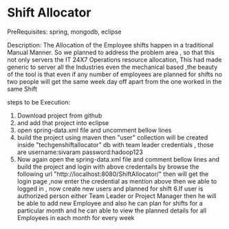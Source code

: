 Shift Allocator
===============

PreRequisites:
spring, mongodb, eclipse

Description:
 The Allocation of the Employee shifts happen in a traditional Manual Manner. So we planned to address the problem area , so that this not only servers the IT 24X7 Operations resource allocation, This had made generic to server all the Industries even the mechanical based ,the beauty of the tool is that even if any number of 
 employees are planned for shifts no two people will get the same week day off apart from the one worked in the same Shift
 
 steps to be Execution:
 
 1. Download project from github
 2. and add that project into eclipse
 3. open spring-data.xml file and uncomment bellow lines
    <bean id="initMongoService" class="com.techgene.shiftAllocator.service.EmployeeService" init-method="init"/>
 4. build the project using maven then "user" collection will be created inside "techgenshiftallocator" db with team            leader credentials , those are
    username:sivaram
    password:hadoop123
 5. Now again open the spring-data.xml file and comment bellow lines
     <bean id="initMongoService" class="com.techgene.shiftAllocator.service.EmployeeService" init-method="init"/>
     and build the project and login with above credentails  by browse the following url                                         "http://localhost:8080/ShiftAllocator/"  then will get the login page ,now enter the credential as mention above then       we able to logged in , 
     now create new users and planned for shift
 6.If user is authorized person either Team Leader or Project Manager then he 
   will be able to add new Employee and also he can plan for shifts for a particular month and he can able to view the         planned details  for all Employees in each month  for every week
    
  
